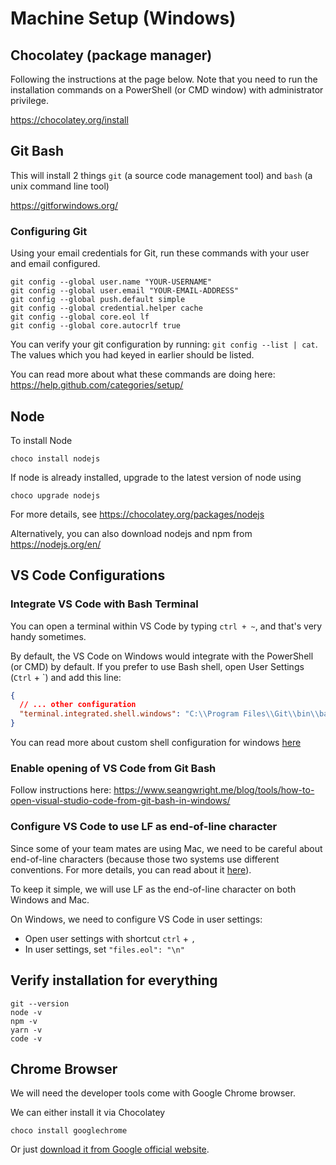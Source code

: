 # Machine Setup (Windows)

## Chocolatey (package manager)

Following the instructions at the page below. Note that you need to run the installation commands on a PowerShell (or CMD window) with administrator privilege.

<https://chocolatey.org/install>

## Git Bash

This will install 2 things `git` (a source code management tool) and `bash` (a unix command line tool)

<https://gitforwindows.org/>

### Configuring Git

Using your email credentials for Git, run these commands with your user and email configured.

```shell
git config --global user.name "YOUR-USERNAME"
git config --global user.email "YOUR-EMAIL-ADDRESS"
git config --global push.default simple
git config --global credential.helper cache
git config --global core.eol lf
git config --global core.autocrlf true
```

You can verify your git configuration by running: `git config --list | cat`. The values which you had keyed in earlier should be listed.

You can read more about what these commands are doing here: https://help.github.com/categories/setup/

## Node

To install Node

```shell
choco install nodejs
```

If node is already installed, upgrade to the latest version of node using

```shell
choco upgrade nodejs
```

For more details, see <https://chocolatey.org/packages/nodejs>

Alternatively, you can also download nodejs and npm from <https://nodejs.org/en/>


## VS Code Configurations

### Integrate VS Code with Bash Terminal

You can open a terminal within VS Code by typing `ctrl + ~`, and that's very handy sometimes. 

By default, the VS Code on Windows would integrate with the PowerShell (or CMD) by default. If you prefer to use Bash shell, open User Settings (`Ctrl` + \`) and add this line:
```json
{
  // ... other configuration
  "terminal.integrated.shell.windows": "C:\\Program Files\\Git\\bin\\bash.exe"  
}
```
You can read more about custom shell configuration for windows [here](https://code.visualstudio.com/docs/editor/integrated-terminal#_windows)

### Enable opening of VS Code from Git Bash

Follow instructions here: https://www.seangwright.me/blog/tools/how-to-open-visual-studio-code-from-git-bash-in-windows/

### Configure VS Code to use LF as end-of-line character

Since some of your team mates are using Mac, we need to be careful about end-of-line characters (because those two systems use different conventions. For more details, you can read about it [here](http://adaptivepatchwork.com/2012/03/01/mind-the-end-of-your-line/)).

To keep it simple, we will use LF as the end-of-line character on both Windows and Mac.

On Windows, we need to configure VS Code in user settings:

- Open user settings with shortcut `ctrl` + `,`
- In user settings, set `"files.eol": "\n"`

## Verify installation for everything

```shell
git --version
node -v
npm -v
yarn -v
code -v
```

## Chrome Browser

We will need the developer tools come with Google Chrome browser.

We can either install it via Chocolatey

```shell
choco install googlechrome
```

Or just [download it from Google official website](https://www.google.com/chrome/).

